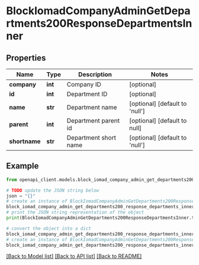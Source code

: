 # BlockIomadCompanyAdminGetDepartments200ResponseDepartmentsInner


## Properties

Name | Type | Description | Notes
------------ | ------------- | ------------- | -------------
**company** | **int** | Company ID | [optional] 
**id** | **int** | Department ID | [optional] 
**name** | **str** | Department name | [optional] [default to 'null']
**parent** | **int** | Department parent id | [optional] [default to null]
**shortname** | **str** | Department short name | [optional] [default to 'null']

## Example

```python
from openapi_client.models.block_iomad_company_admin_get_departments200_response_departments_inner import BlockIomadCompanyAdminGetDepartments200ResponseDepartmentsInner

# TODO update the JSON string below
json = "{}"
# create an instance of BlockIomadCompanyAdminGetDepartments200ResponseDepartmentsInner from a JSON string
block_iomad_company_admin_get_departments200_response_departments_inner_instance = BlockIomadCompanyAdminGetDepartments200ResponseDepartmentsInner.from_json(json)
# print the JSON string representation of the object
print(BlockIomadCompanyAdminGetDepartments200ResponseDepartmentsInner.to_json())

# convert the object into a dict
block_iomad_company_admin_get_departments200_response_departments_inner_dict = block_iomad_company_admin_get_departments200_response_departments_inner_instance.to_dict()
# create an instance of BlockIomadCompanyAdminGetDepartments200ResponseDepartmentsInner from a dict
block_iomad_company_admin_get_departments200_response_departments_inner_from_dict = BlockIomadCompanyAdminGetDepartments200ResponseDepartmentsInner.from_dict(block_iomad_company_admin_get_departments200_response_departments_inner_dict)
```
[[Back to Model list]](../README.md#documentation-for-models) [[Back to API list]](../README.md#documentation-for-api-endpoints) [[Back to README]](../README.md)


